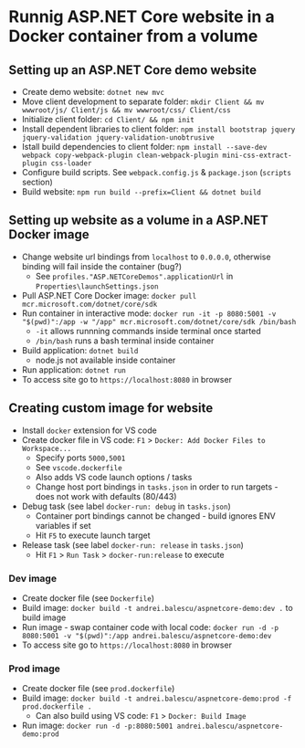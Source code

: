 # Runnig ASP.NET Core website in a Docker container from a volume
## Setting up an ASP.NET Core demo website 
* Create demo website: `dotnet new mvc`
* Move client development to separate folder: `mkdir Client && mv wwwroot/js/ Client/js && mv wwwroot/css/ Client/css`
* Initialize client folder: `cd Client/ && npm init`
* Install dependent libraries to client folder: `npm install bootstrap jquery jquery-validation jquery-validation-unobtrusive`
* Istall build dependencies to client folder: `npm install --save-dev webpack copy-webpack-plugin clean-webpack-plugin mini-css-extract-plugin css-loader`
* Configure build scripts. See `webpack.config.js` & `package.json` (`scripts` section)
* Build website: `npm run build --prefix=Client && dotnet build`

## Setting up website as a volume in a ASP.NET Docker image
* Change website url bindings from `localhost` to `0.0.0.0`, otherwise binding will fail inside the container (bug?)
    * See `profiles."ASP.NETCoreDemos".applicationUrl` in `Properties\launchSettings.json`
* Pull ASP.NET Core Docker image: `docker pull mcr.microsoft.com/dotnet/core/sdk`
* Run container in interactive mode: `docker run -it -p 8080:5001 -v "$(pwd)":/app -w "/app" mcr.microsoft.com/dotnet/core/sdk /bin/bash`
    * `-it` allows runnning commands inside terminal once started
    * `/bin/bash` runs a bash terminal inside container
* Build application: `dotnet build`
    * node.js not available inside container
* Run application: `dotnet run`
* To access site go to `https://localhost:8080` in browser

## Creating custom image for website
* Install `docker` extension for VS code
* Create docker file in VS code: `F1` > `Docker: Add Docker Files to Workspace...`
    * Specify ports `5000,5001`
    * See `vscode.dockerfile`
    * Also adds VS code launch options / tasks
    * Change host port bindings in `tasks.json` in order to run targets - does not work with defaults (80/443)
* Debug task (see label `docker-run: debug` in `tasks.json`)
    * Container port bindings cannot be changed - build ignores ENV variables if set
    * Hit `F5` to execute launch target
* Release task (see label `docker-run: release` in `tasks.json`)
    * Hit `F1` > `Run Task` > `docker-run:release` to execute
### Dev image
* Create docker file (see `Dockerfile`)
* Build image: `docker build -t andrei.balescu/aspnetcore-demo:dev .` to build image
* Run image - swap container code with local code: `docker run -d -p 8080:5001 -v "$(pwd)":/app andrei.balescu/aspnetcore-demo:dev`
* To access site go to `https://localhost:8080` in browser
### Prod image
* Create docker file (see `prod.dockerfile`)
* Build image: `docker build -t andrei.balescu/aspnetcore-demo:prod -f prod.dockerfile .`
    * Can also build using VS code: `F1` > `Docker: Build Image`
* Run image: `docker run -d -p:8080:5001 andrei.balescu/aspnetcore-demo:prod`
